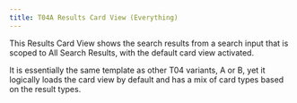 ```yaml
---
title: T04A Results Card View (Everything)
---
```


This Results Card View shows the search results from a search input that is scoped to All Search Results, with the default card view activated. 

It is essentially the same template as other T04 variants, A or B, yet it logically loads the card view by default and has a mix of card types based on the result types. 

